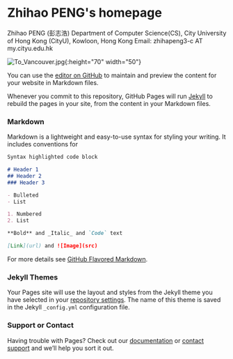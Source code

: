 # Zhihao PENG's homepage
Zhihao PENG (彭志浩)
Department of Computer Science(CS), City University of Hong Kong (CityU), Kowloon, Hong Kong
Email: zhihapeng3-c AT my.cityu.edu.hk

![To_Vancouver.jpg](https://i.loli.net/2021/04/18/HwrUPCsTbSFJOcD.jpg){:height="70" width="50"}


You can use the [editor on GitHub](https://github.com/ZhihaoPENG-CityU/ZhihaoPENG-CityU.github.io/edit/main/index.md) to maintain and preview the content for your website in Markdown files.

Whenever you commit to this repository, GitHub Pages will run [Jekyll](https://jekyllrb.com/) to rebuild the pages in your site, from the content in your Markdown files.

### Markdown

Markdown is a lightweight and easy-to-use syntax for styling your writing. It includes conventions for

```markdown
Syntax highlighted code block

# Header 1
## Header 2
### Header 3

- Bulleted
- List

1. Numbered
2. List

**Bold** and _Italic_ and `Code` text

[Link](url) and ![Image](src)
```

For more details see [GitHub Flavored Markdown](https://guides.github.com/features/mastering-markdown/).

### Jekyll Themes

Your Pages site will use the layout and styles from the Jekyll theme you have selected in your [repository settings](https://github.com/ZhihaoPENG-CityU/ZhihaoPENG-CityU.github.io/settings/pages). The name of this theme is saved in the Jekyll `_config.yml` configuration file.

### Support or Contact

Having trouble with Pages? Check out our [documentation](https://docs.github.com/categories/github-pages-basics/) or [contact support](https://support.github.com/contact) and we’ll help you sort it out.


